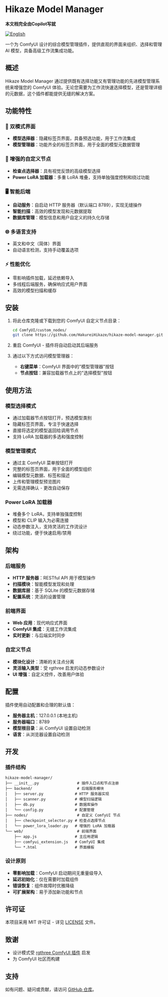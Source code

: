 # Hikaze Model Manager

**本文档完全由Copilot写就**

[![English](https://img.shields.io/badge/README-English-blue)](README.md)

一个为 ComfyUI 设计的综合模型管理插件，提供直观的界面来组织、选择和管理 AI 模型，具备高级工作流集成功能。

## 概述

Hikaze Model Manager 通过提供既有选择功能又有管理功能的先进模型管理系统来增强您的 ComfyUI 体验。无论您需要为工作流快速选择模型，还是管理详细的元数据，这个插件都能提供无缝的解决方案。

## 功能特性

### 🎯 双模式界面
- **模型选择器**：隐藏标签页界面，具备预选功能，用于工作流集成
- **模型管理器**：功能齐全的标签页界面，用于全面的模型元数据管理

### 🔧 增强的自定义节点
- **检查点选择器**：具有视觉反馈的高级模型选择
- **Power LoRA 加载器**：多重 LoRA 堆叠，支持单独强度控制和绕过功能

### 🖥️ 智能后端
- **自动服务**：自启动 HTTP 服务器（默认端口 8789），实现无缝操作
- **智能扫描**：高效的模型发现和元数据提取
- **数据库管理**：模型信息和用户自定义的持久化存储

### 🌐 多语言支持
- 英文和中文（简体）界面
- 自动语言检测，支持手动覆盖选项

### ⚡ 性能优化
- 零影响插件加载，延迟依赖导入
- 多线程后端服务，确保响应式用户界面
- 高效的模型扫描和缓存

## 安装

1. 将此仓库克隆或下载到您的 ComfyUI 自定义节点目录：
   ```bash
   cd ComfyUI/custom_nodes/
   git clone https://github.com/HakureiHikaze/hikaze-model-manager.git
   ```

2. 重启 ComfyUI - 插件将自动启动其后端服务

3. 通过以下方式访问模型管理器：
   - **右键菜单**：ComfyUI 界面中的"模型管理器"按钮
   - **节点按钮**：兼容加载器节点上的"选择模型"按钮

## 使用方法

### 模型选择模式
- 通过加载器节点按钮打开，预选模型类别
- 隐藏标签页界面，专注于快速选择
- 直接将选定的模型返回给调用节点
- 支持 LoRA 加载器的多选和强度控制

### 模型管理模式
- 通过主 ComfyUI 菜单按钮打开
- 完整的标签页界面，用于全面的模型组织
- 编辑模型元数据、标签和描述
- 上传和管理模型预览图片
- 无需选择确认 - 更改自动保存

### Power LoRA 加载器
- 堆叠多个 LoRA，支持单独强度控制
- 模型和 CLIP 输入为必需连接
- 动态参数注入，支持灵活的工作流设计
- 绕过功能，便于快速启用/禁用

## 架构

### 后端服务
- **HTTP 服务器**：RESTful API 用于模型操作
- **扫描模块**：智能模型发现和处理
- **数据库层**：基于 SQLite 的模型元数据存储
- **配置系统**：灵活的设置管理

### 前端界面
- **Web 应用**：现代响应式界面
- **ComfyUI 集成**：无缝工作流集成
- **实时更新**：与后端实时同步

### 自定义节点
- **模块化设计**：清晰的关注点分离
- **灵活输入类型**：受 rgthree 启发的动态参数设计
- **UI 增强**：自定义控件，改善用户体验

## 配置

插件使用自动配置和合理的默认值：
- **服务器主机**：127.0.0.1 (本地主机)
- **服务器端口**：8789
- **模型根目录**：从 ComfyUI 设置自动检测
- **语言**：从浏览器设置自动检测

## 开发

### 插件结构
```
hikaze-model-manager/
├── __init__.py                 # 插件入口点和节点注册
├── backend/                    # 后端服务模块
│   ├── server.py              # HTTP 服务器实现
│   ├── scanner.py             # 模型扫描逻辑
│   ├── db.py                  # 数据库操作
│   └── config.py              # 配置管理
├── nodes/                      # 自定义 ComfyUI 节点
│   ├── checkpoint_selector.py # 检查点选择节点
│   └── power_lora_loader.py   # 增强的 LoRA 加载器
└── web/                        # 前端界面
    ├── app.js                 # 主应用逻辑
    ├── comfyui_extension.js   # ComfyUI 集成
    └── *.html                 # 界面模板
```

### 设计原则
- **零影响加载**：ComfyUI 启动期间无重量级导入
- **延迟初始化**：仅在需要时加载组件
- **错误恢复**：组件故障时优雅降级
- **可扩展架构**：易于添加新功能和节点

## 许可证

本项目采用 MIT 许可证 - 详见 [LICENSE](LICENSE) 文件。

## 致谢

- 设计模式受 [rgthree ComfyUI 插件](https://github.com/rgthree/rgthree-comfy) 启发
- 为 ComfyUI 社区而构建

## 支持

如有问题、疑问或贡献，请访问 [GitHub 仓库](https://github.com/HakureiHikaze/hikaze-model-manager)。
